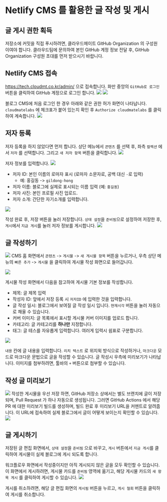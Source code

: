 # Netlify CMS 를 활용한 글 작성 및 게시

## 글 게시 권한 획득 

저장소에 커밋을 직접 푸시하려면, 클라우드메이트 GitHub Organization 의 구성원 이여야 합니다.
클라우드팀에 문의하여 본인 GitHub 계정 정보 전달 후, GitHub Organization 구성원 초대를 먼저 받으시기 바랍니다.

## Netlify CMS 접속

https://tech.cloudmt.co.kr/admin/ 으로 접속합니다. 화만 중앙의 `GitHub로 로그인` 버튼을 클릭하여 GitHub 계정으로 로그인 합니다.
![](cms1.png)
![](cms2.png)

블로그 CMS에 처음 로그인 한 경우 아래와 같은 권한 허가 화면이 나타납니다. `cloudmatelabs` 에 체크표가 붙어 있는지 확인 후 `Authorize cloudmatelabs` 를 클릭하여 계속합니다.
![](cms3.png)



## 저자 등록
저자 등록을 하지 않았다면 먼저 합니다. 상단 메뉴에서 `콘텐츠` 를 선택 후, 좌측 `컬렉션` 에서 `저자` 를 선택합니다. 그리고 `새 저자 항목` 버튼을 클릭합니다.
![](cms4.png)

저자 정보를 입력합니다.
![](cms4.png)

- 저자 ID: 본인 이름의 로마자 표시 (로마자 소문자로, 공백 대신 `-`로 입력)
  - 예: 홍길동 -> `gildong-hong`
- 저자 이름: 블로그에 실제로 표시되는 이름 입력 (예: `홍길동`)
- 저자 사진: 본인 프로필 사진 업로드. 
- 저자 소개: 간단한 자기소개를 입력합니다.

![](cms5.png)

작성 완료 후, 저장 버튼을 눌러 저장합니다. `상태 설정`을 `준비됨`으로 설정하여 저장한 후, `게시`에서 `지금 게시`를 눌러 저자 정보를 게시합니다.
![](cms6.png)


## 글 작성하기
![](cms7.png)
CMS 홈 화면에서 `콘텐츠` -> `게시물` -> `새 게시물 항목` 버튼을 누르거나, 우측 상단 메뉴의 `빠른 추가` -> `게시물` 을 클릭하여 게시물 작성 화면으로 들어갑니다.

![](cms8.png)

게시물 작성 화면에서 다음을 참고하여 게시물 기본 정보를 작성합니다.
- 제목: 글 제목 입력
- 작성자 ID: 앞에서 저장 등록 시 `저자ID` 에 입력한 것을 입력합니다.
- 글 작성 일시: 블로그에서 보여질 글 작성 일시 입니다. `현재시각` 버튼을 눌러 자동으로 채울 수 있습니다.
- 커버 이미지: 글 목록에서 표시할 게시물 커버 이미지를 업로드 합니다.
- 카테고리: 글 카테고리를 **하나만** 지정합니다.
- 태그: 글 테스를 자유롭게 입력합니다. 여러게 입력시 쉼표로 구분합니다.

![](cms9.png)

`내용` 칸에 글 내용을 입력합니다. `리치 텍스트` 로 위지윅 방식으로 작성하거나, `마크다운` 모드로 마크다운 문법으로 글을 작성할 수 있습니다. 글 작성시 우측에 미리보기가 나타납니다. 이미지를 첨부하려면, 툴바의 `+` 버튼으로 첨부할 수 있습니다.
## 작성 글 미리보기
![](cms10.png)
작성한 게시물을 우선 저장 하면, GitHub 저장소 상에서는 별도 브랜치에 글이 저장되며, Pull Request 가 하나 자동으로 생성됩니다. 그러면 GitHub Actions 에서 해당 PR 에 대한 미리보기 빌드를 생성하며, 빌드 완료 후 미리보기 URL을 커멘트로 알려줍니다. 이 URL에 접속하여 실제 블로그에서 글이 어떻게 보이는지 확인할 수 있습니다.
![](cms11.png)
## 글 게시하기

저장된 글 편집 화면에서, `상태 설정`을 `준비됨` 으로 바꾸고, `게시` 버튼에서 `지금 게시`를 클릭하여 게시물이 실제 블로그에 게시 되도록 합니다.

워크플로우 화면에서 작성중이지만 아직 게시되지 않은 글을 모두 확인할 수 있습니다. 이 화면에서 게시하려면, 게시물 카드를 `준비됨` 영역에 옮기고, 해당 게시물 카드의 `새 항목 게시` 를 클릭하여 게시할 수 있습니다.
![](cms12.png)

게시를 취소하려면, 해당 글 편집 화면의 `게시됨` 버튼을 누르고, `게시 철회` 버튼을 클릭하여 게시를 취소합니다.